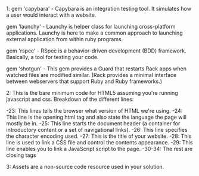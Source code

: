 1: gem 'capybara' - Capybara is an integration testing tool. It simulates how a user would interact with a website.

gem 'launchy'  - Launchy is helper class for launching cross-platform applications. Launchy is here to make a common approach to launching external application from within ruby programs.

gem 'rspec'    - RSpec is a behavior-driven development (BDD) framework.  Basically, a tool for testing your code.

gem 'shotgun'  - This gem provides a Guard that restarts Rack apps when watched files are modified similar. (Rack provides a minimal interface between webservers that support Ruby and Ruby frameworks.)


2: This is the bare minimum code for HTML5 assuming you're running javascript and css.
Breakdown of the different lines:

-23: This lines tells the browser what version of HTML we're using.
-24: This line is the opening html tag and also state the language the page will mostly be in.
-25: This line starts the document header (a container for introductory content or a set of navigational links).
-26: This line specifies the character encoding used.
-27: This is the title of your website.
-28: This line is used to link a CSS file and control the contents appearance.
-29: This line enables you to link a JavaScript script to the page.
-30-34: The rest are closing tags


<!DOCTYPE html>
<html lang="en">
  <head>
    <meta charset="utf-8">
    <title>title</title>
    <link rel="stylesheet" href="style.css">
    <script src="script.js"></script>
  </head>
  <body>
    <!-- page content -->
  </body>
</html>


3: Assets are a non-source code resource used in your solution.
